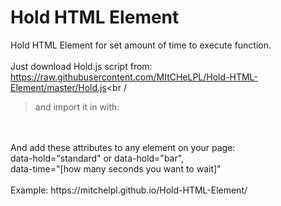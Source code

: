 # Hold HTML Element
Hold HTML Element for set amount of time to execute function.<br />
<br />
Just download Hold.js script from:<br />
https://raw.githubusercontent.com/MItCHeLPL/Hold-HTML-Element/master/Hold.js<br /
>and import it in <body> with:<br />
<script src="Hold.js"></script><br />
<br />
And add these attributes to any element on your page:<br />
data-hold="standard" or data-hold="bar",<br />
data-time="[how many seconds you want to wait]"<br />
<br />
Example:
https://mitchelpl.github.io/Hold-HTML-Element/

